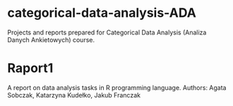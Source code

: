 # categorical-data-analysis-ADA
Projects and reports prepared for Categorical Data Analysis (Analiza Danych Ankietowych) course.

# Raport1
A report on data analysis tasks in R programming language.
Authors: Agata Sobczak, Katarzyna Kudełko, Jakub Franczak
